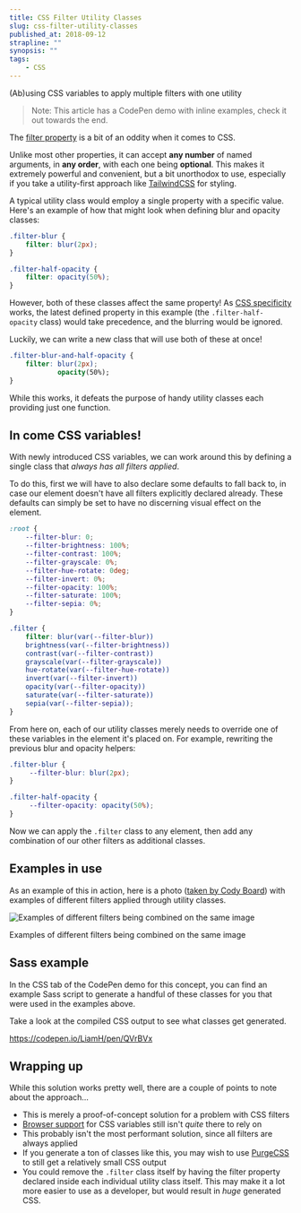 ```yaml
---
title: CSS Filter Utility Classes
slug: css-filter-utility-classes
published_at: 2018-09-12
strapline: ""
synopsis: ""
tags:
    - CSS
---
```


(Ab)using CSS variables to apply multiple filters with one utility

> Note: This article has a CodePen demo with inline examples, check it out towards the end.

The [filter property](https://developer.mozilla.org/en-US/docs/Web/CSS/filter) is a bit of an oddity when it comes to CSS.

Unlike most other properties, it can accept **any number** of named arguments, in **any order**, with each one being **optional**. This makes it extremely powerful and convenient, but a bit unorthodox to use, especially if you take a utility-first approach like [TailwindCSS](https://tailwindcss.com/) for styling.

A typical utility class would employ a single property with a specific value. Here's an example of how that might look when defining blur and opacity classes:

```css
.filter-blur {
    filter: blur(2px);
}

.filter-half-opacity {
    filter: opacity(50%);
}
```

However, both of these classes affect the same property! As [CSS specificity](https://www.smashingmagazine.com/2007/07/css-specificity-things-you-should-know/) works, the latest defined property in this example (the `.filter-half-opacity` class) would take precedence, and the blurring would be ignored.

Luckily, we can write a new class that will use both of these at once!

```css
.filter-blur-and-half-opacity {
    filter: blur(2px);
            opacity(50%);
}
```

While this works, it defeats the purpose of handy utility classes each providing just one function.

## **In come CSS variables!**

With newly introduced CSS variables, we can work around this by defining a single class that *always has all filters applied*.

To do this, first we will have to also declare some defaults to fall back to, in case our element doesn't have all filters explicitly declared already. These defaults can simply be set to have no discerning visual effect on the element.

```css
:root {
    --filter-blur: 0;
    --filter-brightness: 100%;
    --filter-contrast: 100%;
    --filter-grayscale: 0%;
    --filter-hue-rotate: 0deg;
    --filter-invert: 0%;
    --filter-opacity: 100%;
    --filter-saturate: 100%;
    --filter-sepia: 0%;
}

.filter {
    filter: blur(var(--filter-blur))
    brightness(var(--filter-brightness))
    contrast(var(--filter-contrast))
    grayscale(var(--filter-grayscale))
    hue-rotate(var(--filter-hue-rotate))
    invert(var(--filter-invert))
    opacity(var(--filter-opacity))
    saturate(var(--filter-saturate))
    sepia(var(--filter-sepia));
}
```

From here on, each of our utility classes merely needs to override one of these variables in the element it's placed on. For example, rewriting the previous blur and opacity helpers:

```css
.filter-blur {
     --filter-blur: blur(2px);
}

.filter-half-opacity {
     --filter-opacity: opacity(50%);
}
```

Now we can apply the `.filter` class to any element, then add any combination of our other filters as additional classes.

## **Examples in use**

As an example of this in action, here is a photo ([taken by Cody Board](https://unsplash.com/photos/jORYUUvgfpA)) with examples of different filters applied through utility classes.

![Examples of different filters being combined on the same image](/images/articles/filter-examples.png)

Examples of different filters being combined on the same image

## **Sass example**

In the CSS tab of the CodePen demo for this concept, you can find an example Sass script to generate a handful of these classes for you that were used in the examples above.

Take a look at the compiled CSS output to see what classes get generated.

<https://codepen.io/LiamH/pen/QVrBVx>

## **Wrapping up**

While this solution works pretty well, there are a couple of points to note about the approach...

- This is merely a proof-of-concept solution for a problem with CSS filters
- [Browser support](https://caniuse.com/css-variables) for CSS variables still isn't *quite* there to rely on
- This probably isn't the most performant solution, since all filters are always applied
- If you generate a ton of classes like this, you may wish to use [PurgeCSS](https://github.com/FullHuman/purgecss) to still get a relatively small CSS output
- You could remove the `.filter` class itself by having the filter property declared inside each individual utility class itself. This may make it a lot more easier to use as a developer, but would result in *huge* generated CSS.
